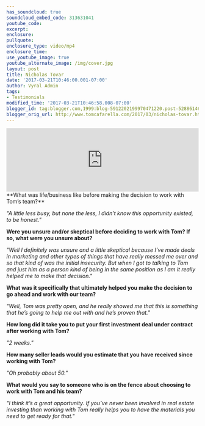 ```yaml
---
has_soundcloud: true
soundcloud_embed_code: 313631041
youtube_code:
excerpt:
enclosure:
pullquote:
enclosure_type: video/mp4
enclosure_time:
use_youtube_image: true
youtube_alternate_image: /img/cover.jpg
layout: post
title: Nicholas Tovar
date: '2017-03-21T10:46:00.001-07:00'
author: Vyral Admin
tags:
- Testimonials
modified_time: '2017-03-21T10:46:58.008-07:00'
blogger_id: tag:blogger.com,1999:blog-5912202199970471220.post-5288614699059954130
blogger_orig_url: http://www.tomcafarella.com/2017/03/nicholas-tovar.html
---
```

<iframe width="100%" height="166" scrolling="no" frameborder="no" src="https://w.soundcloud.com/player/?url=https%3A//api.soundcloud.com/tracks/313631041&amp;color=ff5500"></iframe>
**What was life/business like before making the decision to work with Tom’s team?**

*"A little less busy, but none the less, I didn’t know this opportunity existed, to be honest."*

**Were you unsure and/or skeptical before deciding to work with Tom? If so, what were you unsure about?**

*"Well I definitely was unsure and a little skeptical because I’ve made deals in marketing and other types of things that have really messed me over and so that kind of was the initial insecurity. But when I got to talking to Tom and just him as a person kind of being in the same position as I am it really helped me to make that decision."*

**What was it specifically that ultimately helped you make the decision to go ahead and work with our team?**

*"Well, Tom was pretty open, and he really showed me that this is something that he’s going to help me out with and he’s proven that."*

**How long did it take you to put your first investment deal under contract after working with Tom?**

*"2 weeks."*

**How many seller leads would you estimate that you have received since working with Tom?**

*"Oh probably about 50."*

**What would you say to someone who is on the fence about choosing to work with Tom and his team?**

*"I think it’s a great opportunity. If you’ve never been involved in real estate investing than working with Tom really helps you to have the materials you need to get ready for that."*
